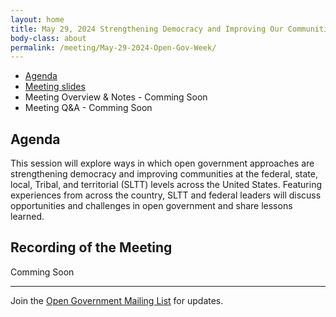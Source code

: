 ```yaml
---
layout: home
title: May 29, 2024 Strengthening Democracy and Improving Our Communities Across All Levels of Government The United States Experience
body-class: about
permalink: /meeting/May-29-2024-Open-Gov-Week/ 
---
```


* [Agenda](/assets/05292024_Open_Gov_Week_Event_Agenda_FINAL.pdf) 
* [Meeting slides](/assets/05292024_FINAL_Open_Gov_Week_Presentation.pdf)
* Meeting Overview & Notes - Comming Soon
* Meeting Q&A - Comming Soon

## Agenda
This session will explore ways in which open government approaches are strengthening democracy and improving communities at the federal, state, local, Tribal, and territorial (SLTT) levels across the United States. Featuring experiences from across the country, SLTT and federal leaders will discuss opportunities and challenges in open government and share lessons learned.

## Recording of the Meeting
Comming Soon


---

Join the [Open Government Mailing List](https://open.usa.gov/mailing-list/) for updates.
